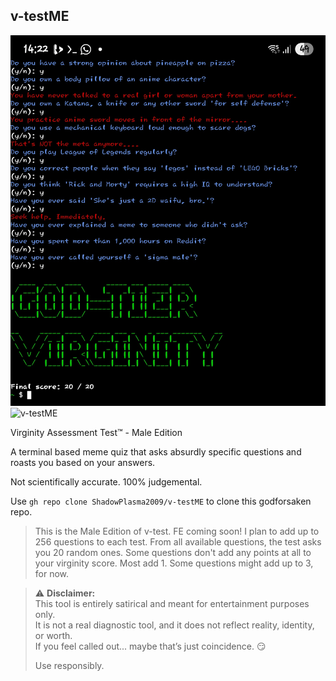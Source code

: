 ## v-testME

![v-testME](Screenshot_20250802_142255_Termux.jpg)
![v-testME](giga_chad.jpeg)

Virginity Assessment Test™ - Male Edition

A terminal based meme quiz that asks
absurdly specific questions and roasts
you based on your answers.

Not scientifically accurate. 100% judgemental.

Use `gh repo clone ShadowPlasma2009/v-testME` to clone this godforsaken repo.

>This is the Male Edition of v-test.
>FE coming soon! I plan to add
>up to 256 questions to each test.
>From all available questions, the
>test asks you 20 random ones. Some
>questions don't add any points at all
>to your virginity score. Most add 1.
>Some questions might add up to 3, for now.

> ⚠️ **Disclaimer:**  
> This tool is entirely satirical and meant for entertainment purposes only.  
> It is not a real diagnostic tool, and it does not reflect reality, identity, or worth.  
> If you feel called out... maybe that’s just coincidence. 😏  
>  
> Use responsibly.
